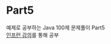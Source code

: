 # Part5
예제로 공부하는 Java 100제 문제풀이 Part5  
[인프런 강의](https://www.inflearn.com/course/%EC%9E%90%EB%B0%94-100%EC%A0%9C-5/dashboard, '클릭하면 해당 사이트로 이동합니다')를 통해 공부
